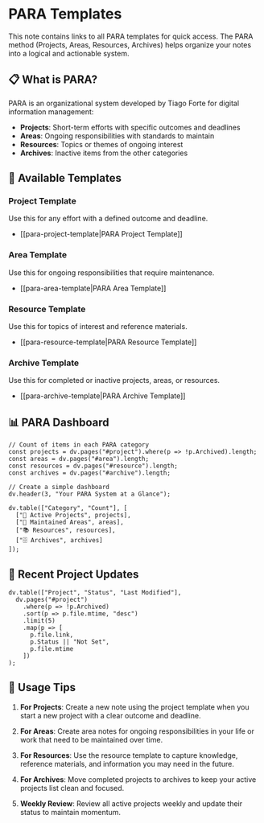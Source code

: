 # PARA Templates

This note contains links to all PARA templates for quick access. The PARA method (Projects, Areas, Resources, Archives) helps organize your notes into a logical and actionable system.

## 📋 What is PARA?

PARA is an organizational system developed by Tiago Forte for digital information management:

- **Projects**: Short-term efforts with specific outcomes and deadlines
- **Areas**: Ongoing responsibilities with standards to maintain
- **Resources**: Topics or themes of ongoing interest
- **Archives**: Inactive items from the other categories

## 🧩 Available Templates

### Project Template
Use this for any effort with a defined outcome and deadline.
- [[para-project-template|PARA Project Template]]

### Area Template 
Use this for ongoing responsibilities that require maintenance.
- [[para-area-template|PARA Area Template]]

### Resource Template
Use this for topics of interest and reference materials.
- [[para-resource-template|PARA Resource Template]]

### Archive Template
Use this for completed or inactive projects, areas, or resources.
- [[para-archive-template|PARA Archive Template]]

## 📊 PARA Dashboard

```dataviewjs
// Count of items in each PARA category
const projects = dv.pages("#project").where(p => !p.Archived).length;
const areas = dv.pages("#area").length;
const resources = dv.pages("#resource").length;
const archives = dv.pages("#archive").length;

// Create a simple dashboard
dv.header(3, "Your PARA System at a Glance");

dv.table(["Category", "Count"], [
  ["🚀 Active Projects", projects],
  ["🔄 Maintained Areas", areas],
  ["📚 Resources", resources],
  ["🗄️ Archives", archives]
]);
```

## 🔄 Recent Project Updates

```dataviewjs
dv.table(["Project", "Status", "Last Modified"], 
  dv.pages("#project")
    .where(p => !p.Archived)
    .sort(p => p.file.mtime, "desc")
    .limit(5)
    .map(p => [
      p.file.link, 
      p.Status || "Not Set", 
      p.file.mtime
    ])
);
```

## 📌 Usage Tips

1. **For Projects**: Create a new note using the project template when you start a new project with a clear outcome and deadline.

2. **For Areas**: Create area notes for ongoing responsibilities in your life or work that need to be maintained over time.

3. **For Resources**: Use the resource template to capture knowledge, reference materials, and information you may need in the future.

4. **For Archives**: Move completed projects to archives to keep your active projects list clean and focused.

5. **Weekly Review**: Review all active projects weekly and update their status to maintain momentum.
